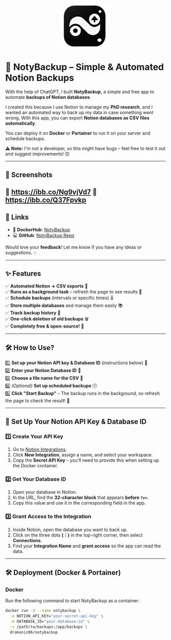 <p align="center">
  <img src="./img/logo.png" alt="NotyBackup Logo" width="150"/>
</p>

# 🚀 NotyBackup – Simple & Automated Notion Backups

With the help of ChatGPT, I built **NotyBackup**, a simple and free app to automate **backups of Notion databases**.  

I created this because I use Notion to manage my **PhD research**, and I wanted an automated way to back up my data in case something went wrong. With this app, you can export **Notion databases as CSV files automatically**.  

You can deploy it on **Docker** or **Portainer** to run it on your server and schedule backups.  

⚠️ **Note:** I'm not a developer, so this might have bugs – feel free to test it out and suggest improvements! 😊  

---

## 📸 **Screenshots**
🔹 https://ibb.co/Ng9vjVd7
🔹 https://ibb.co/Q37Fpvkp
---

## 🔗 **Links**
- 🐳 **DockerHub**: [NotyBackup](https://hub.docker.com/repository/docker/drakonis96/notybackup/general)  
- 💻 **GitHub**: [NotyBackup Repo](https://github.com/Drakonis96/notybackup)  

Would love your **feedback**! Let me know if you have any ideas or suggestions. 💡  

---

## ✨ **Features**
✅ **Automated Notion → CSV exports** 📄  
✅ **Runs as a background task** – refresh the page to see results 🔄  
✅ **Schedule backups** (intervals or specific times) ⏳  
✅ **Store multiple databases** and manage them easily 📚  
✅ **Track backup history** 📜  
✅ **One-click deletion of old backups** 🗑  
✅ **Completely free & open-source!** 💙  

---

## 🛠 **How to Use?**
1️⃣ **Set up your Notion API key & Database ID** (instructions below) 🔑  
2️⃣ **Enter your Notion Database ID** 📌  
3️⃣ **Choose a file name for the CSV** 📄  
4️⃣ *(Optional)* **Set up scheduled backups** 🕒  
5️⃣ **Click "Start Backup"** – The backup runs in the background, so refresh the page to check the result! 🚀  

---

## 🔑 **Set Up Your Notion API Key & Database ID**
### **1️⃣ Create Your API Key**
1. Go to [Notion Integrations](https://www.notion.so/my-integrations).  
2. Click **New Integration**, assign a name, and select your workspace.  
3. Copy the **Secret API Key** – you’ll need to provide this when setting up the Docker container.  

### **2️⃣ Get Your Database ID**
1. Open your database in Notion.  
2. In the URL, find the **32-character block** that appears **before `?v=`**.  
3. Copy this value and use it in the corresponding field in the app.  

### **3️⃣ Grant Access to the Integration**
1. Inside Notion, open the database you want to back up.  
2. Click on the three dots **(⋮)** in the top-right corner, then select **Connections**.  
3. Find your **Integration Name** and **grant access** so the app can read the data.  

---

## 🛠 **Deployment (Docker & Portainer)**
### **Docker**
Run the following command to start NotyBackup as a container:
```sh
docker run -d --name notybackup \
  -e NOTION_API_KEY="your-secret-api-key" \
  -e DATABASE_ID="your-database-id" \
  -v /path/to/backups:/app/backups \
  drakonis96/notybackup
